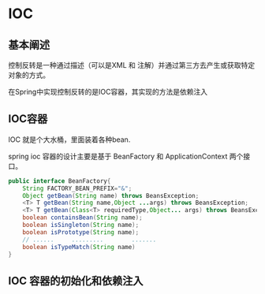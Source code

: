 # IOC

## 基本阐述
控制反转是一种通过描述（可以是XML 和 注解）并通过第三方去产生或获取特定对象的方式。

在Spring中实现控制反转的是IOC容器，其实现的方法是依赖注入

## IOC容器

IOC 就是个大水桶，里面装着各种bean.

spring ioc 容器的设计主要是基于 BeanFactory 和 ApplicationContext 两个接口。

```java
public interface BeanFactory{
    String FACTORY_BEAN_PREFIX="&";
    Object getBean(String name) throws BeansException;
    <T> T getBean(String name,Object ...args) throws BeansException;
    <T> T getBean(Class<T> requiredType,Object... args) throws BeansException
    boolean containsBean(String name);
    boolean isSingleton(String name);
    boolean isPrototype(String name);
    // ......     .........        .......
    boolean isTypeMatch(String name)
}

```

## IOC 容器的初始化和依赖注入
